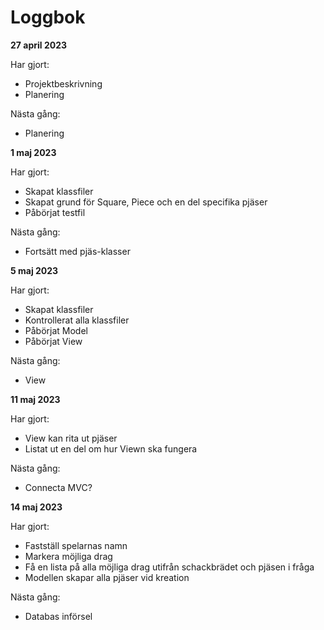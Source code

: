# Loggbok

**27 april 2023**

Har gjort:

- Projektbeskrivning
- Planering

Nästa gång:

- Planering

**1 maj 2023**

Har gjort:

- Skapat klassfiler
- Skapat grund för Square, Piece och en del specifika pjäser
- Påbörjat testfil

Nästa gång:

- Fortsätt med pjäs-klasser

**5 maj 2023**

Har gjort:

- Skapat klassfiler
- Kontrollerat alla klassfiler
- Påbörjat Model
- Påbörjat View

Nästa gång:

- View

**11 maj 2023**

Har gjort:

- View kan rita ut pjäser
- Listat ut en del om hur Viewn ska fungera

Nästa gång:

- Connecta MVC?

**14 maj 2023**

Har gjort:

- Fastställ spelarnas namn
- Markera möjliga drag
- Få en lista på alla möjliga drag utifrån schackbrädet och pjäsen i fråga
- Modellen skapar alla pjäser vid kreation

Nästa gång:

- Databas införsel